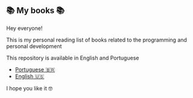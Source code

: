 ##  📚 My books 📚
Hey everyone!

This is my personal reading list of books related to the programming and personal development

This repository is available in English and Portuguese

* [Portuguese 🇧🇷](https://github.com/MilenaCarecho/myBooks/tree/Pt-br)
* [English 🇺🇸](https://github.com/MilenaCarecho/myBooks)


I hope you like it 🤓
